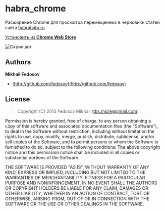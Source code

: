 # habra_chrome

Расширение Chrome для просмотра перемещенных в черновики статей сайта [habrahabr.ru](habrahabr.ru)

[Установить из **Chrome Web Store**](https://chrome.google.com/webstore/detail/edcicjmihigkdhkplphlddkjhmkbjlgj)

![Скриншот](http://i.imgur.com/ydxyXXP.png)

## Authors

**Mikhail Fedosov**

+ [http://github.com/fedosov](http://github.com/fedosov)

## License

> Copyright (C) 2013 Fedosov Mikhail (tbs.micle@gmail.com)

Permission is hereby granted, free of charge, to any person obtaining a copy of this software and associated 
documentation files (the "Software"), to deal in the Software without restriction, including without limitation 
the rights to use, copy, modify, merge, publish, distribute, sublicense, and/or sell copies of the Software, 
and to permit persons to whom the Software is furnished to do so, subject to the following conditions:
The above copyright notice and this permission notice shall be included in all copies or substantial portions 
of the Software.

THE SOFTWARE IS PROVIDED "AS IS", WITHOUT WARRANTY OF ANY KIND, EXPRESS OR IMPLIED, INCLUDING BUT NOT LIMITED 
TO THE WARRANTIES OF MERCHANTABILITY, FITNESS FOR A PARTICULAR PURPOSE AND NONINFRINGEMENT. IN NO EVENT SHALL 
THE AUTHORS OR COPYRIGHT HOLDERS BE LIABLE FOR ANY CLAIM, DAMAGES OR OTHER LIABILITY, WHETHER IN AN ACTION OF 
CONTRACT, TORT OR OTHERWISE, ARISING FROM, OUT OF OR IN CONNECTION WITH THE SOFTWARE OR THE USE OR OTHER DEALINGS 
IN THE SOFTWARE.